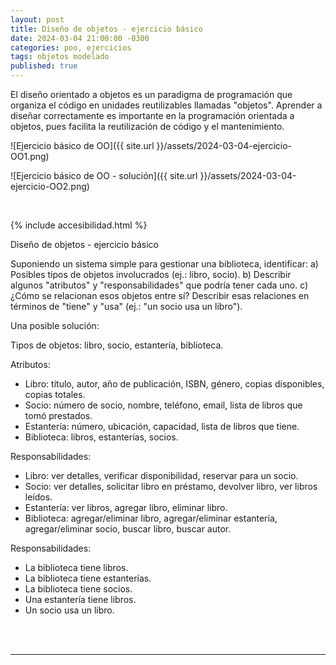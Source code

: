 ```yaml
---
layout: post
title: Diseño de objetos - ejercicio básico
date: 2024-03-04 21:00:00 -0300
categories: poo, ejercicios
tags: objetos modelado
published: true
---
```


El diseño orientado a objetos es un paradigma de programación que organiza el código en unidades reutilizables llamadas "objetos". Aprender a diseñar correctamente es importante en la programación orientada a objetos, pues facilita la reutilización de código y el mantenimiento.

![Ejercicio básico de OO]({{ site.url }}/assets/2024-03-04-ejercicio-OO1.png)


![Ejercicio básico de OO - solución]({{ site.url }}/assets/2024-03-04-ejercicio-OO2.png)


&nbsp;

{% include accesibilidad.html %}

Diseño de objetos - ejercicio básico

Suponiendo un sistema simple para gestionar una biblioteca, identificar:
a) Posibles tipos de objetos involucrados (ej.: libro, socio).
b) Describir algunos "atributos" y "responsabilidades" que podría tener cada uno.
c) ¿Cómo se relacionan esos objetos entre sí? Describir esas relaciones en términos de "tiene" y "usa" (ej.: "un socio usa un libro").

Una posible solución:

Tipos de objetos: libro, socio, estantería, biblioteca.

Atributos:

- Libro: título, autor, año de publicación, ISBN, género, copias disponibles, copias totales.
- Socio: número de socio, nombre, teléfono, email, lista de libros que tomó prestados.
- Estantería: número, ubicación, capacidad, lista de libros que tiene.
- Biblioteca: libros, estanterías, socios.

Responsabilidades:

- Libro: ver detalles, verificar disponibilidad, reservar para un socio.
- Socio: ver detalles, solicitar libro en préstamo, devolver libro, ver libros leídos.
- Estantería: ver libros, agregar libro, eliminar libro.
- Biblioteca: agregar/eliminar libro, agregar/eliminar estantería, agregar/eliminar socio, buscar libro, buscar autor.

Responsabilidades:

- La biblioteca tiene libros.
- La biblioteca tiene estanterías.
- La biblioteca tiene socios.
- Una estantería tiene libros.
- Un socio usa un libro.

</div></details>
<br />&nbsp;

<hr />
